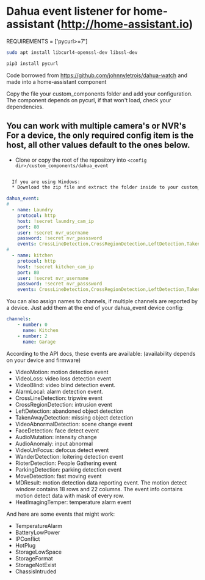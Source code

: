 # Dahua event listener for home-assistant (http://home-assistant.io)
REQUIREMENTS = ['pycurl>=7']

```bash
sudo apt install libcurl4-openssl-dev libssl-dev

pip3 install pycurl
```
Code borrowed from https://github.com/johnnyletrois/dahua-watch and made into a home-assistant component

Copy the file your custom_components folder and add your configuration.
The component depends on pycurl, if that won't load, check your dependencies.

You can work with multiple camera's or NVR's
For a device, the only required config item is the host, all other values default to the ones below.
------------

  * Clone or copy the root of the repository into `<config dir>/custom_components/dahua_event`

```bash

  If you are using Windows:
  * Download the zip file and extract the folder inside to your custom_components folder.

```
```yaml
dahua_event:
#
  - name: Laundry
    protocol: http
    host: !secret laundry_cam_ip
    port: 80
    user: !secret nvr_username
    password: !secret nvr_passsword
    events: CrossLineDetection,CrossRegionDetection,LeftDetection,TakenAwayDetection,FaceDetection,AudioMutation,AudioAnomaly
#
  - name: kitchen
    protocol: http
    host: !secret kitchen_cam_ip
    port: 80
    user: !secret nvr_username
    password: !secret nvr_passsword
    events: CrossLineDetection,CrossRegionDetection,LeftDetection,TakenAwayDetection,FaceDetection,AudioMutation,AudioAnomaly
``` 

You can also assign names to channels, if multiple channels are reported by a device.
Just add them at the end of your dahua_event device config:
``` yaml
channels:
    - number: 0
      name: Kitchen
    - number: 2
      name: Garage
``` 


According to the API docs, these events are available:
(availability depends on your device and firmware)
- VideoMotion: motion detection event
- VideoLoss: video loss detection event
- VideoBlind: video blind detection event.
- AlarmLocal: alarm detection event.
- CrossLineDetection: tripwire event
- CrossRegionDetection: intrusion event
- LeftDetection: abandoned object detection
- TakenAwayDetection: missing object detection
- VideoAbnormalDetection: scene change event
- FaceDetection: face detect event
- AudioMutation: intensity change
- AudioAnomaly: input abnormal
- VideoUnFocus: defocus detect event
- WanderDetection: loitering detection event
- RioterDetection: People Gathering event
- ParkingDetection: parking detection event
- MoveDetection: fast moving event
- MDResult: motion detection data reporting event. The motion detect window contains 18 rows and 22 columns. The event info contains motion detect data with mask of every row.
- HeatImagingTemper: temperature alarm event

And here are some events that might work:
- TemperatureAlarm
- BatteryLowPower
- IPConflict
- HotPlug
- StorageLowSpace
- StorageFormat
- StorageNotExist
- ChassisIntruded
